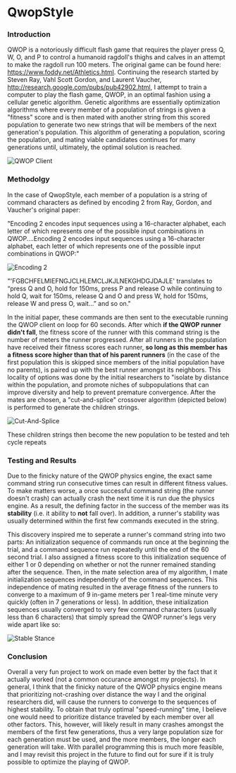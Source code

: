 # QwopStyle
### Introduction
QWOP is a notoriously difficult flash game that requires the player press Q, W, O, and P to control a humanoid ragdoll's thighs and calves in an attempt to make the ragdoll run 100 meters. The original game can be found here: https://www.foddy.net/Athletics.html.
Continuing the research started by Steven Ray, Vahl Scott Gordon, and Laurent Vaucher, http://research.google.com/pubs/pub42902.html, I attempt to train a computer to play the flash game, QWOP, in an optimal fashion using a cellular genetic algorithm.
Genetic algorithms are essentially optimization algorithms where every member of a population of strings is given a "fitness" score and is then mated with another string from this scored population to generate two new strings that will be members of the next generation's population.
This algorithm of generating a population, scoring the population, and mating viable candidates continues for many generations until, ultimately, the optimal solution is reached.

![QWOP Client](https://s15.postimg.org/vqujjx9u3/Capture.png "QWOP Client")

### Methodolgy
In the case of QwopStyle, each member of a population is a string of command characters as defined by encoding 2 from Ray, Gordon, and Vaucher's original paper:

"Encoding 2 encodes input sequences using a 16-character alphabet, each letter of which represents one of the possible input combinations in QWOP....Encoding 2 encodes
input sequences using a 16-character alphabet, each letter of which represents one of the possible input combinations in QWOP:"

![Encoding 2](https://s17.postimg.org/b6lbbk5xr/Capture.png)

"'FGBCHFELMIEFNGJCLHLEMCLJKJLNEKGHDGJDAJLE'  translates to “press Q and O, hold for 150ms, press P and release O while continuing to hold Q, wait for 150ms, release Q and O and press W, hold for 150ms, release W and press O, wait…” and so on."

In the initial paper, these commands are then sent to the executable running the QWOP client on loop for 60 seconds. After which **if the QWOP runner didn't fall**, the fitness score of the runner with this command string is the number of meters the runner progressed.
After all runners in the population have received their fitness scores each runner, **so long as this member has a fitness score higher than that of his parent runners** (in the case of the first population this is skipped since members of the initial population have no parents), is paired up with the best runner amongst its neighbors.
This locality of options was done by the initial researchers to "isolate by distance within the population, and promote niches of subpopulations that can improve diversity and help to prevent premature convergence.
After the mates are chosen, a "cut-and-splice" crossover algorithm (depicted below) is performed to generate the children strings.

![Cut-And-Splice](https://upload.wikimedia.org/wikipedia/en/7/73/CutSpliceCrossover.png)

These children strings then become the new population to be tested and teh cycle repeats

### Testing and Results
Due to the finicky nature of the QWOP physics engine, the exact same command string run consecutive times can result in different fitness values. To make matters worse, a once successful command string (the runner doesn't crash) can actually crash the next time it is run due the physics engine.
As a result, the defining factor in the success of the member was its **stability** (i.e. it ability to **not** fall over).
In addition, a runner's stability was usually determined within the first few commands executed in the string.

This discovery inspired me to seperate a runner's command string into two parts: An initialization sequence of commands run once at the beginning the trial, and a command sequence run repeatedly until the end of the 60 second trial.
I also assigned a fitness score to this initialization sequence of either 1 or 0 depending on whether or not the runner remained standing after the sequence.
Then, in the mate selection area of my algorithm, I mate initialization sequences independently of the command sequences.
This independence of mating resulted in the average fitness of the runners to converge to a maximum of 9 in-game meters per 1 real-time minute very quickly (often in 7 generations or less).
In addition, these initialization sequences usually converged to very few command characters (usually less than 6 characters) that simply spread the QWOP runner's legs very wide apart like so:

![Stable Stance](https://s17.postimg.org/qk6d1x0n3/Capture.png)

### Conclusion
Overall a very fun project to work on made even better by the fact that it actually worked (not a common occurance amongst my projects).
In general, I think that the finicky nature of the QWOP physics engine means that prioritizing not-crashing over distance the way I and the original researchers did, will cause the runners to converge to the sequences of highest stability.
To obtain that truly optimal "speed-running" time, I believe one would need to prioritize distance traveled by each member over all other factors.
This, however, will likely result in many crashes amongst the members of the first few generations, thus a very large population size for each generation must be used, and the more members, the longer each generation will take.
With parallel programming this is much more feasible, and I may revisit this project in the future to find out for sure if it is truly possible to optimize the playing of QWOP.
